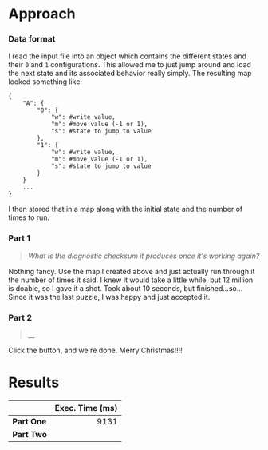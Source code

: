 # Approach
### Data format

I read the input file into an object which contains the different states and their `0` and `1` configurations. This
allowed me to just jump around and load the next state and its associated behavior really simply. The resulting
map looked something like:
```
{
	"A": {
		"0": {
			"w": #write value,
			"m": #move value (-1 or 1),
			"s": #state to jump to value
		},
		"1": {
			"w": #write value,
			"m": #move value (-1 or 1),
			"s": #state to jump to value
		}
	}
	...
}
```

I then stored that in a map along with the initial state and the number of times to run.

### Part 1
> _What is the diagnostic checksum it produces once it's working again?_

Nothing fancy. Use the map I created above and just actually run through it the number of times it said. I knew it
would take a little while, but 12 million is doable, so I gave it a shot. Took about 10 seconds, but finished...so...
Since it was the last puzzle, I was happy and just accepted it.

### Part 2
> __

Click the button, and we're done. Merry Christmas!!!!

# Results

|              | Exec. Time (ms) |
|--------------|----------------:|
| **Part One** |            9131 |
| **Part Two** |                 |
